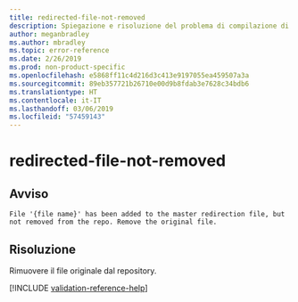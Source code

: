```yaml
---
title: redirected-file-not-removed
description: Spiegazione e risoluzione del problema di compilazione di Docs redirected-file-not-removed
author: meganbradley
ms.author: mbradley
ms.topic: error-reference
ms.date: 2/26/2019
ms.prod: non-product-specific
ms.openlocfilehash: e5868ff11c4d216d3c413e9197055ea459507a3a
ms.sourcegitcommit: 89eb357721b26710e00d9b8fdab3e7628c34bdb6
ms.translationtype: HT
ms.contentlocale: it-IT
ms.lasthandoff: 03/06/2019
ms.locfileid: "57459143"
---
```

# <a name="redirected-file-not-removed"></a>redirected-file-not-removed

## <a name="warning"></a>Avviso

`File '{file name}' has been added to the master redirection file, but not removed from the repo. Remove the original file.`

## <a name="resolution"></a>Risoluzione

Rimuovere il file originale dal repository.

<!--make sure to add this file to your includes folder and verify the path-->
[!INCLUDE [validation-reference-help](includes/validation-reference-help.md)]
